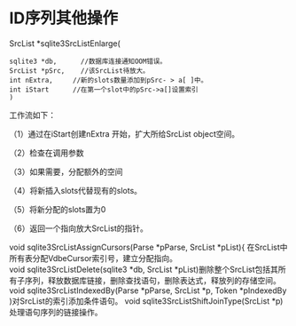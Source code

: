 # ID序列其他操作
SrcList *sqlite3SrcListEnlarge(

	sqlite3 *db,      //数据库连接通知OOM错误。
	SrcList *pSrc,    //该SrcList待放大。
	int nExtra,     //新的slots数量添加到pSrc- > a[ ]中。
	int iStart      //在第一个slot中的pSrc->a[]设置索引
	)
 工作流如下：

（1）通过在iStart创建nExtra 开始，扩大所给SrcList object空间。

（2）检查在调用参数

（3）如果需要，分配额外的空间

（4）将新插入slots代替现有的slots。

（5）将新分配的slots置为0

（6）返回一个指向放大SrcList的指针。

void sqlite3SrcListAssignCursors(Parse *pParse, SrcList *pList){
在SrcList中所有表分配VdbeCursor索引号，建立分配指向。
void sqlite3SrcListDelete(sqlite3 *db, SrcList *pList)删除整个SrcList包括其所有子序列，释放数据库链接，删除查找语句，删除表达式，释放列的存储空间。
void sqlite3SrcListIndexedBy(Parse *pParse, SrcList *p, Token *pIndexedBy)对SrcList的索引添加条件语句。
void sqlite3SrcListShiftJoinType(SrcList *p)处理语句序列的链接操作。
